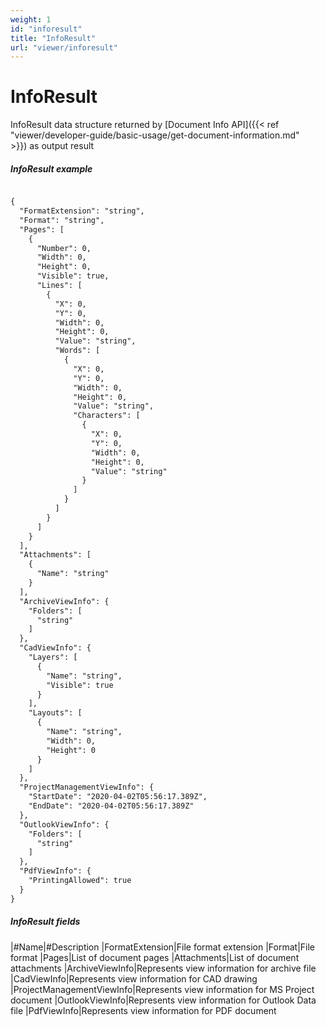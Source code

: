 ```yaml
---
weight: 1
id: "inforesult"
title: "InfoResult"
url: "viewer/inforesult"
---
```


# InfoResult #

InfoResult data structure returned by [Document Info API]({{< ref "viewer/developer-guide/basic-usage/get-document-information.md" >}}) as output result


##### InfoResult example #####

```html 

{
  "FormatExtension": "string",
  "Format": "string",
  "Pages": [
    {
      "Number": 0,
      "Width": 0,
      "Height": 0,
      "Visible": true,
      "Lines": [
        {
          "X": 0,
          "Y": 0,
          "Width": 0,
          "Height": 0,
          "Value": "string",
          "Words": [
            {
              "X": 0,
              "Y": 0,
              "Width": 0,
              "Height": 0,
              "Value": "string",
              "Characters": [
                {
                  "X": 0,
                  "Y": 0,
                  "Width": 0,
                  "Height": 0,
                  "Value": "string"
                }
              ]
            }
          ]
        }
      ]
    }
  ],
  "Attachments": [
    {
      "Name": "string"
    }
  ],
  "ArchiveViewInfo": {
    "Folders": [
      "string"
    ]
  },
  "CadViewInfo": {
    "Layers": [
      {
        "Name": "string",
        "Visible": true
      }
    ],
    "Layouts": [
      {
        "Name": "string",
        "Width": 0,
        "Height": 0
      }
    ]
  },
  "ProjectManagementViewInfo": {
    "StartDate": "2020-04-02T05:56:17.389Z",
    "EndDate": "2020-04-02T05:56:17.389Z"
  },
  "OutlookViewInfo": {
    "Folders": [
      "string"
    ]
  },
  "PdfViewInfo": {
    "PrintingAllowed": true
  }
}

 ```

##### InfoResult fields #####

|#Name|#Description
|FormatExtension|File format extension
|Format|File format
|Pages|List of document pages
|Attachments|List of document attachments
|ArchiveViewInfo|Represents view information for archive file
|CadViewInfo|Represents view information for CAD drawing
|ProjectManagementViewInfo|Represents view information for MS Project document
|OutlookViewInfo|Represents view information for Outlook Data file
|PdfViewInfo|Represents view information for PDF document